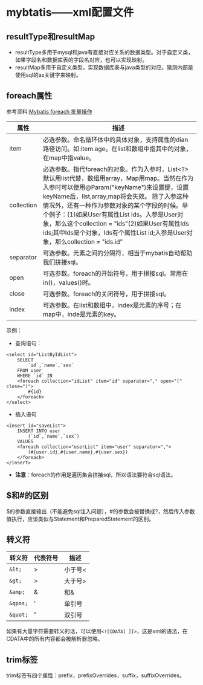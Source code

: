# mybtatis——xml配置文件
## resultType和resultMap
* resultType多用于mysql和java有直接对应关系的数据类型。对于自定义类，如果字段名和数据库表的字段名对应，也可以实现映射。  
* resultMap多用于自定义类型，实现数据库表与java类型的对应。猜测内部是使用sql的as关键字来映射。

## foreach属性
参考资料:[Mybatis foreach 批量操作](https://blog.csdn.net/jason5186/article/details/40896043)

| 属性       | 描述                                                                                                                                                                                                                                                                                                                                                                                                                               |
| ---        | ---                                                                                                                                                                                                                                                                                                                                                                                                                                |
| item       | 必选参数。命名循环体中的具体对象，支持属性的dian路径访问。如:item.age。在list和数组中指其中的对象，在map中指value。                                                                                                                                                                                                                                                                                                                |
| collection | 必选参数。指代foreach的对象。作为入参时，List<?>默认用list代替，数组用array，Map用map。当然在作为入参时可以使用@Param("keyName")来设置键，设置keyName后，list,array,map将会失效。 除了入参这种情况外，还有一种作为参数对象的某个字段的时候。举个例子：(1)如果User有属性List ids。入参是User对象，那么这个collection = "ids"(2)如果User有属性Ids ids;其中Ids是个对象，Ids有个属性List id;入参是User对象，那么collection = "ids.id" |
| separator  | 可选参数。元素之间的分隔符，相当于mybatis自动帮助我们拼接sql。                                                                                                                                                                                                                                                                                                                                                                     |
| open       | 可选参数。foreach的开始符号，用于拼接sql。常用在in()，values()时。                                                                                                                                                                                                                                                                                                                                                                 |
| close      | 可选参数。foreach的关闭符号，用于拼接sql。                                                                                                                                                                                                                                                                                                                                                                                         |
| index      | 可选参数。在list和数组中，index是元素的序号；在map中，inde是元素的key。                                                                                                                                                                                                                                                                                                                                                            |

示例：
* 查询语句：
```
<select id="ListByIdList">
	SELECT 
		`id`,`name`,`sex`
	FROM user
	WHERE `id` IN
	<foreach collection="idList" item="id" separator="," open="(" close=")">
		#{id}
	</foreach>
</select>
```
* 插入语句
```
<insert id="saveList">
	INSERT INTO user
		(`id`,`name`,`sex`)
	VALUES
	<foreach collection="userList" item="user" separator=",">
		(#{user.id},#{user.name},#{user.sex})
	</foreach>
</insert>
```
* **注意**：foreach的作用是遍历集合拼接sql，所以语法要符合sql语法。

## $和#的区别
$的参数直接输出（不能避免sql注入问题），#的参数会被替换成?，然后传入参数值执行，应该类似与Statement和PreparedStatement的区别。

## 转义符

| 转义符   | 代表符号 | 描述    |
| ---      | ---      | ---     |
| `&lt;`   | >        | 小于号< |
| `&gt;`   | >        | 大于号> |
| `&amp;`  | &        | 和&     |
| `&qpos;` | '        | 单引号  |
| `&quot;` | "        | 双引号  |

如果有大量字符需要转义的话，可以使用```<![CDATA[ ]]>```，这是xml的语法，在CDATA中的所有内容都会被解析器忽略。

## trim标签

trim标签有四个属性：prefix，prefixOverrides，suffix，suffixOverrides。
